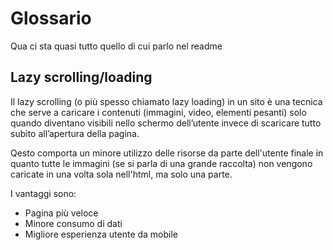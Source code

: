 # Glossario

Qua ci sta quasi tutto quello di cui parlo nel readme

## Lazy scrolling/loading

Il lazy scrolling (o più spesso chiamato lazy loading) in un sito è una tecnica che serve a caricare i contenuti (immagini, video, elementi pesanti) solo quando diventano visibili nello schermo dell’utente invece di scaricare tutto subito all’apertura della pagina.

Qesto comporta un minore utilizzo delle risorse da parte dell'utente finale in quanto tutte le immagini (se si parla di una grande raccolta) non vengono caricate in una volta sola nell'html, ma solo una parte.

I vantaggi sono:
* Pagina più veloce
* Minore consumo di dati
* Migliore esperienza utente da mobile

